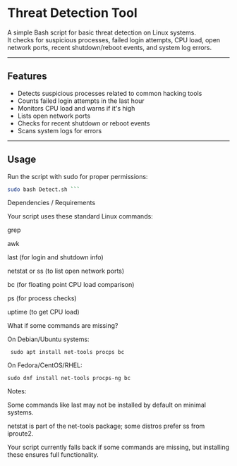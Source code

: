 # Threat Detection Tool

A simple Bash script for basic threat detection on Linux systems.  
It checks for suspicious processes, failed login attempts, CPU load, open network ports, recent shutdown/reboot events, and system log errors.

---

## Features

- Detects suspicious processes related to common hacking tools  
- Counts failed login attempts in the last hour  
- Monitors CPU load and warns if it's high  
- Lists open network ports  
- Checks for recent shutdown or reboot events  
- Scans system logs for errors

---

## Usage

Run the script with sudo for proper permissions:

```bash
sudo bash Detect.sh ```

```
Dependencies / Requirements

Your script uses these standard Linux commands:

   grep

   awk

  last (for login and shutdown info)

  netstat or ss (to list open network ports)

  bc (for floating point CPU load comparison)

  ps (for process checks)

  uptime (to get CPU load) 

  What if some commands are missing?

   On Debian/Ubuntu systems:

     sudo apt install net-tools procps bc

  On Fedora/CentOS/RHEL:

    sudo dnf install net-tools procps-ng bc


Notes:

 Some commands like last may not be installed by default on minimal systems.

 netstat is part of the net-tools package; some distros prefer ss from iproute2.

 Your script currently falls back if some commands are missing, but installing these ensures full functionality.
```
